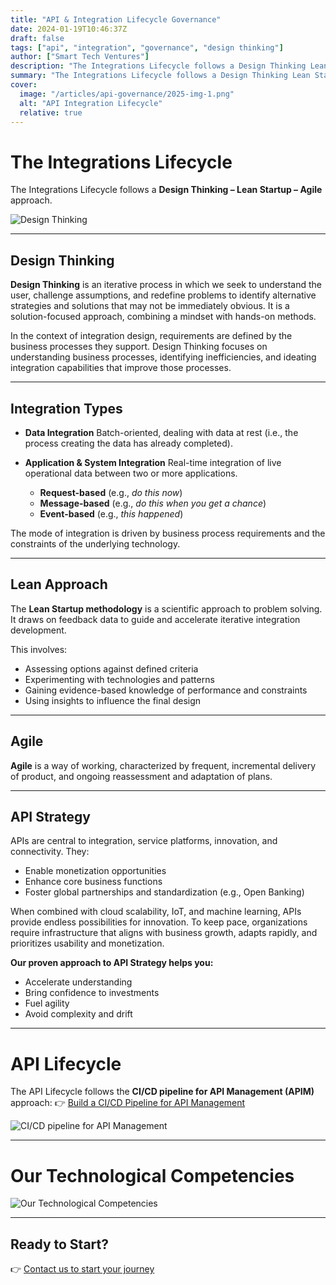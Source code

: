 ```yaml
---
title: "API & Integration Lifecycle Governance"
date: 2024-01-19T10:46:37Z
draft: false
tags: ["api", "integration", "governance", "design thinking"]
author: ["Smart Tech Ventures"]
description: "The Integrations Lifecycle follows a Design Thinking Lean Startup Agile approach."
summary: "The Integrations Lifecycle follows a Design Thinking Lean Startup Agile approach."
cover:
  image: "/articles/api-governance/2025-img-1.png"
  alt: "API Integration Lifecycle"
  relative: true
---
```


# The Integrations Lifecycle

The Integrations Lifecycle follows a **Design Thinking – Lean Startup – Agile** approach.

![Design Thinking](https://blog.smarttechventures.au/articles/api-governance/2025-img-1.png)

---

## Design Thinking

**Design Thinking** is an iterative process in which we seek to understand the user, challenge assumptions, and redefine problems to identify alternative strategies and solutions that may not be immediately obvious. It is a solution-focused approach, combining a mindset with hands-on methods.

In the context of integration design, requirements are defined by the business processes they support. Design Thinking focuses on understanding business processes, identifying inefficiencies, and ideating integration capabilities that improve those processes.

---

## Integration Types

- **Data Integration**
  Batch-oriented, dealing with data at rest (i.e., the process creating the data has already completed).

- **Application & System Integration**
  Real-time integration of live operational data between two or more applications.
  - **Request-based** (e.g., _do this now_)
  - **Message-based** (e.g., _do this when you get a chance_)
  - **Event-based** (e.g., _this happened_)

The mode of integration is driven by business process requirements and the constraints of the underlying technology.

---

## Lean Approach

The **Lean Startup methodology** is a scientific approach to problem solving. It draws on feedback data to guide and accelerate iterative integration development.

This involves:

- Assessing options against defined criteria
- Experimenting with technologies and patterns
- Gaining evidence-based knowledge of performance and constraints
- Using insights to influence the final design

---

## Agile

**Agile** is a way of working, characterized by frequent, incremental delivery of product, and ongoing reassessment and adaptation of plans.

---

## API Strategy

APIs are central to integration, service platforms, innovation, and connectivity. They:

- Enable monetization opportunities
- Enhance core business functions
- Foster global partnerships and standardization (e.g., Open Banking)

When combined with cloud scalability, IoT, and machine learning, APIs provide endless possibilities for innovation. To keep pace, organizations require infrastructure that aligns with business growth, adapts rapidly, and prioritizes usability and monetization.

**Our proven approach to API Strategy helps you:**

- Accelerate understanding
- Bring confidence to investments
- Fuel agility
- Avoid complexity and drift

---

# API Lifecycle

The API Lifecycle follows the **CI/CD pipeline for API Management (APIM)** approach:
👉 [Build a CI/CD Pipeline for API Management](https://azure.microsoft.com/en-au/blog/build-a-ci-cd-pipeline-for-api-management/)

![CI/CD pipeline for API Management](https://github.com/user-attachments/assets/0306c750-7996-4e51-b668-a06ec98cf429)

---

# Our Technological Competencies

![Our Technological Competencies](https://github.com/user-attachments/assets/0863a4fa-501b-46ff-8433-e7ee246ded48)

---

## Ready to Start?

👉 [Contact us to start your journey](https://smarttechventures.au/contact/)

